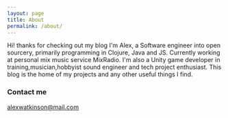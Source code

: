 ```yaml
---
layout: page
title: About
permalink: /about/
---
```


Hi! thanks for checking out my blog I'm Alex, a Software engineer into open sourcery, primarily programming in Clojure, Java and JS. Currently working at personal mix music service MixRadio. I'm also a Unity game developer in training,musician,hobbyist sound engineer and tech project enthusiast. This blog is the home of my projects and any other useful things I find.

### Contact me

[alexwatkinson@mail.com](mailto:alexwatkinson@mail.com)
